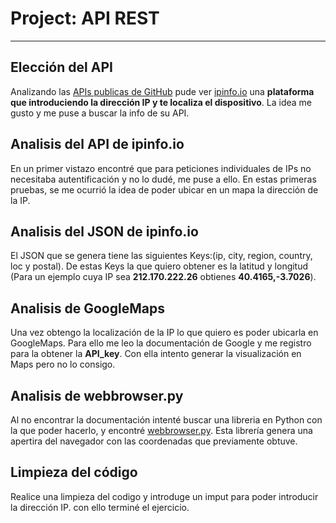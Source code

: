 # Project: API REST


---

## Elección del API

Analizando las [APIs publicas de GitHub](https://github.com/toddmotto/public-apis) pude ver [ipinfo.io](https://ipinfo.io/) una **plataforma que introduciendo la dirección IP y te localiza el dispositivo**. La idea me gusto y me puse a buscar la info de su API.

## Analisis del API de ipinfo.io

En un primer vistazo encontré que para peticiones individuales de IPs no necesitaba autentificación y no lo dudé, me puse a ello. En estas primeras pruebas, se me ocurrió la idea de poder ubicar en un mapa la dirección de la IP.

## Analisis del JSON de ipinfo.io

El JSON que se genera tiene las siguientes Keys:(ip, city, region, country, loc y postal). De estas Keys la que quiero obtener es la latitud y longitud (Para un ejemplo cuya IP sea **212.170.222.26** obtienes **40.4165,-3.7026**).

## Analisis de GoogleMaps

Una vez obtengo la localización de la IP lo que quiero es poder ubicarla en GoogleMaps. Para ello me leo la documentación de Google y me registro para la obtener la **API_key**. Con ella intento generar la visualización en Maps pero no lo consigo.

## Analisis de webbrowser.py

Al no encontrar la documentación intenté buscar una libreria en Python con la que poder hacerlo, y encontré [webbrowser.py](https://docs.python.org/2/library/webbrowser.html). Esta librería genera una apertira del navegador con las coordenadas que previamente obtuve.

## Limpieza del código

Realice una limpieza del codigo y introduge un imput para poder introducir la dirección IP. con ello terminé el ejercicio.